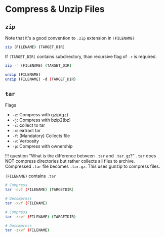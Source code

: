 # Compress & Unzip Files

## `zip`
Note that it's a good convention to `.zip` extension in `(FILENAME)`
``` bash title="Compress with zip"
zip (FILENAME) (TARGET_DIR)
```

If `(TARGET_DIR)` contains subdirectory, than recursive flag of `-r` is required.
``` bash title="Compress with zip with subdirectories"
zip -r (FILENAME) (TARGET_DIR)
```

``` bash title="Unzip"
unzip (FILENAME)
unzip (FILENAME) -d (TARGET_DIR)
```

## `tar`

Flags
* `-z`: Compress with gzip(gz)
* `-j`: Compress with bzip2(bz)
* `-c`: **c**ollect to tar
* `-x`: e**x**tract tar
* `-f`: (Mandatory) Collects file
* `-v`: Verbosity
* `-p`: Compress with ownership

!!! question "What is the difference between `.tar` and `.tar.gz`?"
    `.tar` does NOT compress directories but rather collects all files to archive. Compressed `.tar` file becomes `.tar.gz`. This uses gunzip to compress files.

`(FILENAME)` contains `.tar`
``` bash title="Compress and decompress to tar"
# Compress
tar -cvf (FILENAME) (TARGETDIR)

# Decompress
tar -xvf (FILENAME)
```

``` bash title="Compress and decompress to tar.gz"
# Compress
tar -zcvf (FILENAME) (TARGETDIR)

# Decompress
tar -zxvf (FILENAME)
```

